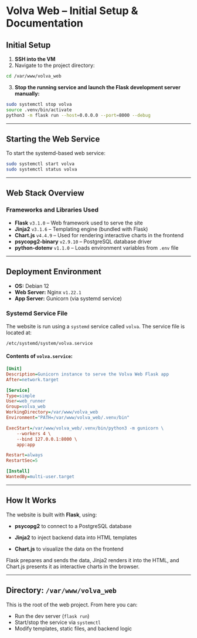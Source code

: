 

# Volva Web – Initial Setup & Documentation

## Initial Setup

1. **SSH into the VM**  
2. Navigate to the project directory:

```bash
cd /var/www/volva_web
````

3. **Stop the running service and launch the Flask development server manually:**

```bash
sudo systemctl stop volva
source .venv/bin/activate
python3 -m flask run --host=0.0.0.0 --port=8000 --debug
```

---

## Starting the Web Service

To start the systemd-based web service:

```bash
sudo systemctl start volva
sudo systemctl status volva
```

---

## Web Stack Overview

### Frameworks and Libraries Used

- **Flask** `v3.1.0` – Web framework used to serve the site
- **Jinja2** `v3.1.6` – Templating engine (bundled with Flask)
- **Chart.js** `v4.4.9` – Used for rendering interactive charts in the frontend
- **psycopg2-binary** `v2.9.10` – PostgreSQL database driver
- **python-dotenv** `v1.1.0` – Loads environment variables from `.env` file

---

## Deployment Environment

- **OS:** Debian 12
- **Web Server:** Nginx `v1.22.1`
- **App Server:** Gunicorn (via systemd service)

### Systemd Service File

The website is run using a `systemd` service called `volva`. The service file is located at:

```
/etc/systemd/system/volva.service
```

#### Contents of `volva.service`:

```ini
[Unit]
Description=Gunicorn instance to serve the Volva Web Flask app
After=network.target

[Service]
Type=simple
User=web_runner
Group=volva_web
WorkingDirectory=/var/www/volva_web
Environment="PATH=/var/www/volva_web/.venv/bin"

ExecStart=/var/www/volva_web/.venv/bin/python3 -m gunicorn \
    --workers 4 \
    --bind 127.0.0.1:8000 \
    app:app

Restart=always
RestartSec=5

[Install]
WantedBy=multi-user.target
```

---

## How It Works

The website is built with **Flask**, using:

- **psycopg2** to connect to a PostgreSQL database
    
- **Jinja2** to inject backend data into HTML templates
    
- **Chart.js** to visualize the data on the frontend
    

Flask prepares and sends the data, Jinja2 renders it into the HTML, and Chart.js presents it as interactive charts in the browser.

---

## Directory: `/var/www/volva_web`

This is the root of the web project. From here you can:

- Run the dev server (`flask run`)
- Start/stop the service via `systemctl`
- Modify templates, static files, and backend logic
